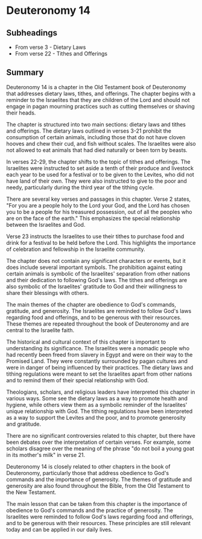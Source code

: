 # Deuteronomy 14

## Subheadings

* From verse 3 - Dietary Laws
* From verse 22 - Tithes and Offerings

## Summary

Deuteronomy 14 is a chapter in the Old Testament book of Deuteronomy that addresses dietary laws, tithes, and offerings. The chapter begins with a reminder to the Israelites that they are children of the Lord and should not engage in pagan mourning practices such as cutting themselves or shaving their heads.

The chapter is structured into two main sections: dietary laws and tithes and offerings. The dietary laws outlined in verses 3-21 prohibit the consumption of certain animals, including those that do not have cloven hooves and chew their cud, and fish without scales. The Israelites were also not allowed to eat animals that had died naturally or been torn by beasts.

In verses 22-29, the chapter shifts to the topic of tithes and offerings. The Israelites were instructed to set aside a tenth of their produce and livestock each year to be used for a festival or to be given to the Levites, who did not have land of their own. They were also instructed to give to the poor and needy, particularly during the third year of the tithing cycle.

There are several key verses and passages in this chapter. Verse 2 states, "For you are a people holy to the Lord your God, and the Lord has chosen you to be a people for his treasured possession, out of all the peoples who are on the face of the earth." This emphasizes the special relationship between the Israelites and God.

Verse 23 instructs the Israelites to use their tithes to purchase food and drink for a festival to be held before the Lord. This highlights the importance of celebration and fellowship in the Israelite community.

The chapter does not contain any significant characters or events, but it does include several important symbols. The prohibition against eating certain animals is symbolic of the Israelites' separation from other nations and their dedication to following God's laws. The tithes and offerings are also symbolic of the Israelites' gratitude to God and their willingness to share their blessings with others.

The main themes of the chapter are obedience to God's commands, gratitude, and generosity. The Israelites are reminded to follow God's laws regarding food and offerings, and to be generous with their resources. These themes are repeated throughout the book of Deuteronomy and are central to the Israelite faith.

The historical and cultural context of this chapter is important to understanding its significance. The Israelites were a nomadic people who had recently been freed from slavery in Egypt and were on their way to the Promised Land. They were constantly surrounded by pagan cultures and were in danger of being influenced by their practices. The dietary laws and tithing regulations were meant to set the Israelites apart from other nations and to remind them of their special relationship with God.

Theologians, scholars, and religious leaders have interpreted this chapter in various ways. Some see the dietary laws as a way to promote health and hygiene, while others view them as a symbolic reminder of the Israelites' unique relationship with God. The tithing regulations have been interpreted as a way to support the Levites and the poor, and to promote generosity and gratitude.

There are no significant controversies related to this chapter, but there have been debates over the interpretation of certain verses. For example, some scholars disagree over the meaning of the phrase "do not boil a young goat in its mother's milk" in verse 21.

Deuteronomy 14 is closely related to other chapters in the book of Deuteronomy, particularly those that address obedience to God's commands and the importance of generosity. The themes of gratitude and generosity are also found throughout the Bible, from the Old Testament to the New Testament.

The main lesson that can be taken from this chapter is the importance of obedience to God's commands and the practice of generosity. The Israelites were reminded to follow God's laws regarding food and offerings, and to be generous with their resources. These principles are still relevant today and can be applied in our daily lives.